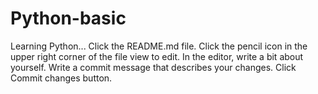 # Python-basic
Learning Python...
Click the README.md file.
Click the  pencil icon in the upper right corner of the file view to edit.
In the editor, write a bit about yourself.
Write a commit message that describes your changes.
Click Commit changes button.

